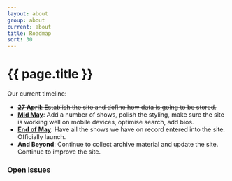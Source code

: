 ```yaml
---
layout: about
group: about
current: about
title: Roadmap
sort: 30
---
```


<div class="col-2-3" markdown="1">

# <i class="octicon octicon-milestone"></i> {{ page.title }}

Our current timeline:

- <del>[**27 April**](https://github.com/newtheatre/history-project/milestones/alpha-1): Establish the site and define how data is going to be stored.</del>
- [**Mid May**](https://github.com/newtheatre/history-project/milestones/alpha-2): Add a number of shows, polish the styling, make sure the site is working well on mobile devices, optimise search, add bios.
- [**End of May**](https://github.com/newtheatre/history-project/milestones/launch): Have all the shows we have on record entered into the site. Officially launch.
- **And Beyond**: Continue to collect archive material and update the site. Continue to improve the site.

</div>

<div class="col-1-3">

<h3 class="h1-baseline"><i class="octicon octicon-issue-opened"></i> Open Issues</h3>

<div id="github-issues-widget"></div>

</div>
